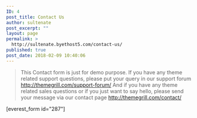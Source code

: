 ```yaml
---
ID: 4
post_title: Contact Us
author: sultenate
post_excerpt: ""
layout: page
permalink: >
  http://sultenate.byethost5.com/contact-us/
published: true
post_date: 2018-02-09 10:40:06
---
```

<blockquote>This Contact form is just for demo purpose. If you have any theme related support questions, please put your query in our support forum <a href="http://themegrill.com/support-forum/" target="_blank" rel="noopener noreferrer">http://themegrill.com/support-forum/</a>
And if you have any theme related sales questions or if you just want to say hello, please send your message via our contact page <a href="http://themegrill.com/contact/" target="_blank" rel="noopener noreferrer">http://themegrill.com/contact/</a></blockquote>
[everest_form id="287"]